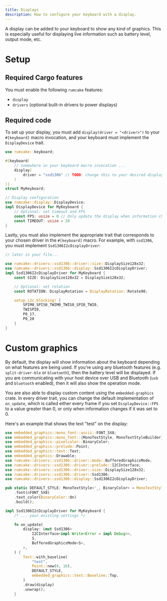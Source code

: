 ```yaml
---
title: Displays
description: How to configure your keyboard with a display.
---
```


A display can be added to your keyboard to show any kind of graphics. This is
especially useful for displaying live information such as battery level, output mode,
etc.

# Setup

## Required Cargo features

You must enable the following `rumcake` features:

- `display`
- `drivers` (optional built-in drivers to power displays)

## Required code

To set up your display, you must add `display(driver = "<driver>")` to your `#[keyboard]` macro invocation,
and your keyboard must implement the `DisplayDevice` trait.

```rust ins={5-7,11-17}
use rumcake::keyboard;

#[keyboard(
    // somewhere in your keyboard macro invocation ...
    display(
        driver = "ssd1306" // TODO: change this to your desired display driver, and implement the appropriate trait (info below)
    )
)]
struct MyKeyboard;

// Display configuration
use rumcake::display::DisplayDevice;
impl DisplayDevice for MyKeyboard {
    // Optional: set timeout and FPS
    const FPS: usize = 0 // Only update the display when information changes. Change this if you are displaying animations.
    const TIMEOUT: usize = 20
}
```

Lastly, you must also implement the appropriate trait that corresponds to your chosen driver in the `#[keyboard]` macro.
For example, with `ssd1306`, you must implement `Ssd1306I2cDisplayDriver`:

```rust ins={3-17}
// later in your file...

use rumcake::drivers::ssd1306::driver::size::DisplaySize128x32;
use rumcake::drivers::ssd1306::display::Ssd1306I2cDisplayDriver;
impl Ssd1306I2cDisplayDriver for MyKeyboard {
    const SIZE: DisplaySize128x32 = DisplaySize128x32;

    // Optional: set rotation
    const ROTATION: DisplayRotation = DisplayRotation::Rotate90;

    setup_i2c_blocking! {
        SPIM0_SPIS0_TWIM0_TWIS0_SPI0_TWI0,
        TWISPI0,
        P0_17,
        P0_20
    }
}
```

# Custom graphics

By default, the display will show information about the keyboard depending on
what features are being used. If you're using any bluetooth features (e.g. `split-driver-ble`
or `bluetooth`), then the battery level will be displayed. If you are communicating
with your host device over USB and Bluetooth (`usb` and `bluetooth` enabled),
then it will also show the operation mode.

You are also able to display custom content using the `embedded-graphics` crate.
In every driver trait, you can change the default implementation of `on_update`,
which is called either every frame if you set `DisplayDevice::FPS` to a value
greater than 0, or only when information changes if it was set to 0.

Here's an example that shows the text "test" on the display:

```rust
use embedded_graphics::mono_font::ascii::FONT_5X8;
use embedded_graphics::mono_font::{MonoTextStyle, MonoTextStyleBuilder};
use embedded_graphics::pixelcolor::BinaryColor;
use embedded_graphics::prelude::Point;
use embedded_graphics::text::Text;
use embedded_graphics::Drawable;
use rumcake::drivers::ssd1306::driver::mode::BufferedGraphicsMode;
use rumcake::drivers::ssd1306::driver::prelude::I2CInterface;
use rumcake::drivers::ssd1306::driver::size::DisplaySize128x32;
use rumcake::drivers::ssd1306::driver::Ssd1306;
use rumcake::drivers::ssd1306::display::Ssd1306I2cDisplayDriver;

pub static DEFAULT_STYLE: MonoTextStyle<'_, BinaryColor> = MonoTextStyleBuilder::new()
    .font(&FONT_5X8)
    .text_color(BinaryColor::On)
    .build();

impl Ssd1306I2cDisplayDriver for MyKeyboard {
    /* ... your existing settings */

    fn on_update(
        display: &mut Ssd1306<
            I2CInterface<impl Write<Error = impl Debug>>,
            S,
            BufferedGraphicsMode<S>,
        >,
    ) {
        Text::with_baseline(
            "test",
            Point::new(0, 16),
            DEFAULT_STYLE,
            embedded_graphics::text::Baseline::Top,
        )
        .draw(display)
        .unwrap();
    }
```
